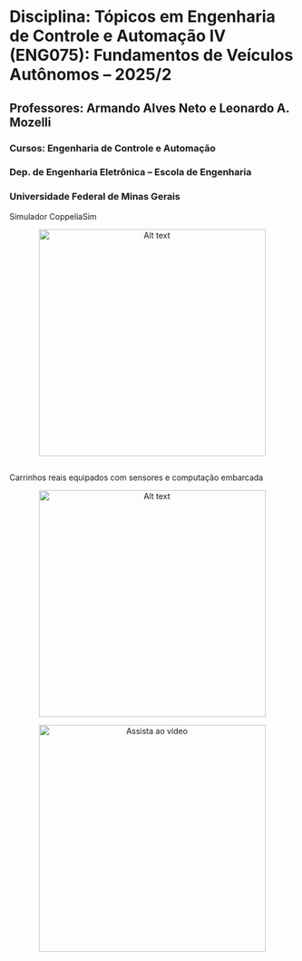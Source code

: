 # Disciplina: Tópicos em Engenharia de Controle e Automação IV (ENG075): Fundamentos de Veículos Autônomos – 2025/2

## Professores: Armando Alves Neto e Leonardo A. Mozelli
### Cursos: Engenharia de Controle e Automação
### Dep. de Engenharia Eletrônica – Escola de Engenharia
### Universidade Federal de Minas Gerais

Simulador CoppeliaSim

<p align="center">
  <img src="https://github.com/GTI-UFMG/fundamentos_veiculos_autonomos/assets/64908110/b34f42c4-b19c-490e-b646-385c06bc5b52" alt="Alt text" width="400">
</p>

##

Carrinhos reais equipados com sensores e computação embarcada

<p align="center">
  <img src="https://github.com/CELTA-UFMG/fundamentos_veiculos_autonomos/assets/64908110/93844144-905d-4267-92d3-086e150e8e8d)" alt="Alt text" width="400">
</p>

<p align="center">
  <a href="https://www.youtube.com/watch?v=fqmvOLTYaOk">
    <img src="https://img.youtube.com/vi/fqmvOLTYaOk/maxresdefault.jpg" width="400" alt="Assista ao vídeo">
  </a>
</p>

